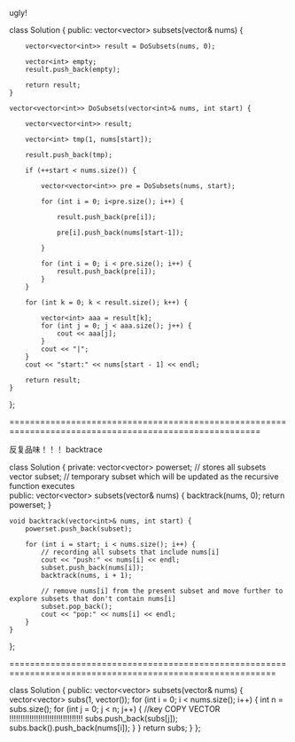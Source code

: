 
ugly!

class Solution {
public:
	vector<vector<int>> subsets(vector<int>& nums) {

		vector<vector<int>> result = DoSubsets(nums, 0);

		vector<int> empty;
		result.push_back(empty);

		return result;
	}

	vector<vector<int>> DoSubsets(vector<int>& nums, int start) {

		vector<vector<int>> result;

		vector<int> tmp(1, nums[start]);

		result.push_back(tmp);

		if (++start < nums.size()) {

			vector<vector<int>> pre = DoSubsets(nums, start);

			for (int i = 0; i<pre.size(); i++) {

				result.push_back(pre[i]);

				pre[i].push_back(nums[start-1]);

			}

			for (int i = 0; i < pre.size(); i++) {
				result.push_back(pre[i]);
			}
		}
		
		for (int k = 0; k < result.size(); k++) {
		
			vector<int> aaa = result[k];
			for (int j = 0; j < aaa.size(); j++) {
				cout << aaa[j];
			}
			cout << "|";
		}
		cout << "start:" << nums[start - 1] << endl;

		return result;
	}
};

=======================================================================================================

反复品味！！！  backtrace

class Solution {
private:
	vector<vector<int>> powerset; // stores all subsets
	vector<int> subset; // temporary subset which will be updated as the recursive function executes    
public:
	vector<vector<int>> subsets(vector<int>& nums) {
		backtrack(nums, 0);
		return powerset;
	}

	void backtrack(vector<int>& nums, int start) {
		powerset.push_back(subset);

		for (int i = start; i < nums.size(); i++) {
			// recording all subsets that include nums[i]
			cout << "push:" << nums[i] << endl;
			subset.push_back(nums[i]);
			backtrack(nums, i + 1);

			// remove nums[i] from the present subset and move further to explore subsets that don't contain nums[i]
			subset.pop_back();
			cout << "pop:" << nums[i] << endl;
		}
	}
};

==========================================================================================================

class Solution {
public:
    vector<vector<int>> subsets(vector<int>& nums) {
        vector<vector<int>> subs(1, vector<int>());
        for (int i = 0; i < nums.size(); i++) {
            int n = subs.size();
            for (int j = 0; j < n; j++) {
	    //key COPY VECTOR !!!!!!!!!!!!!!!!!!!!!!!!!!!!!!!!!
                subs.push_back(subs[j]); 
                subs.back().push_back(nums[i]);
            }
        }
        return subs;
    }
}; 
